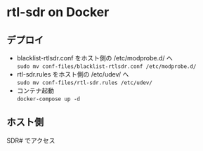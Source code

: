# rtl-sdr on Docker

## デプロイ
- blacklist-rtlsdr.conf をホスト側の /etc/modprobe.d/ へ  
    `sudo mv conf-files/blacklist-rtlsdr.conf /etc/modprobe.d/`
- rtl-sdr.rules をホスト側の /etc/udev/ へ  
    `sudo mv conf-files/rtl-sdr.rules /etc/udev/`
- コンテナ起動  
    `docker-compose up -d`

## ホスト側
SDR# でアクセス 